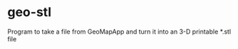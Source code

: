 geo-stl
=======

Program to take a file from GeoMapApp and turn it into an 3-D printable *.stl file
